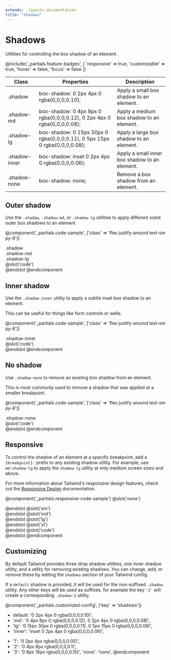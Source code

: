 ```yaml
---
extends: _layouts.documentation
title: "Shadows"
---
```


# Shadows

<div class="text-xl text-slate-light mb-4">
    Utilities for controlling the box shadow of an element.
</div>

@include('_partials.feature-badges', [
    'responsive' => true,
    'customizable' => true,
    'hover' => false,
    'focus' => false
])

<div class="border-t border-grey-lighter">
    <table class="w-full text-left" style="border-collapse: collapse;">
        <colgroup>
            <col class="w-1/5">
            <col class="w-1/4">
            <col>
        </colgroup>
        <thead>
          <tr>
              <th class="text-sm font-semibold text-grey-darker p-2 bg-grey-lightest">Class</th>
              <th class="text-sm font-semibold text-grey-darker p-2 bg-grey-lightest">Properties</th>
              <th class="text-sm font-semibold text-grey-darker p-2 bg-grey-lightest">Description</th>
          </tr>
        </thead>
        <tbody class="align-baseline">
            <tr>
                <td class="p-2 border-t border-smoke font-mono text-xs text-purple-dark">.shadow</td>
                <td class="p-2 border-t border-smoke font-mono text-xs text-blue-dark">box-shadow: <span class="whitespace-no-wrap">0 2px 4px 0 rgba(0,0,0,0.10)</span>;</td>
                <td class="p-2 border-t border-smoke text-sm text-grey-darker">Apply a small box shadow to an element.</td>
            </tr>
            <tr>
                <td class="p-2 border-t border-smoke-light font-mono text-xs text-purple-dark">.shadow-md</td>
                <td class="p-2 border-t border-smoke-light font-mono text-xs text-blue-dark">box-shadow: <span class="whitespace-no-wrap">0 4px 8px 0 rgba(0,0,0,0.12),</span> <span class="whitespace-no-wrap">0 2px 4px 0 rgba(0,0,0,0.08);</span></td>
                <td class="p-2 border-t border-smoke-light text-sm text-grey-darker">Apply a medium box shadow to an element.</td>
            </tr>
            <tr>
                <td class="p-2 border-t border-smoke-light font-mono text-xs text-purple-dark">.shadow-lg</td>
                <td class="p-2 border-t border-smoke-light font-mono text-xs text-blue-dark">box-shadow: <span class="whitespace-no-wrap">0 15px 30px 0 rgba(0,0,0,0.11),</span> <span class="whitespace-no-wrap">0 5px 15px 0 rgba(0,0,0,0.08);</span></td>
                <td class="p-2 border-t border-smoke-light text-sm text-grey-darker">Apply a large box shadow to an element.</td>
            </tr>
            <tr>
                <td class="p-2 border-t border-smoke-light font-mono text-xs text-purple-dark">.shadow-inner</td>
                <td class="p-2 border-t border-smoke-light font-mono text-xs text-blue-dark">box-shadow: <span class="whitespace-no-wrap">inset 0 2px 4px 0 rgba(0,0,0,0.06);</span></td>
                <td class="p-2 border-t border-smoke-light text-sm text-grey-darker">Apply a small inner box shadow to an element.</td>
            </tr>
            <tr>
                <td class="p-2 border-t border-smoke-light font-mono text-xs text-purple-dark">.shadow-none</td>
                <td class="p-2 border-t border-smoke-light font-mono text-xs text-blue-dark">box-shadow: none;</td>
                <td class="p-2 border-t border-smoke-light text-sm text-grey-darker">Remove a box shadow from an element.</td>
            </tr>
        </tbody>
    </table>
</div>

## Outer shadow

Use the `.shadow`, `.shadow-md`, or `.shadow-lg` utilities to apply different sized outer box shadows to an element.

@component('_partials.code-sample', ['class' => 'flex justify-around text-sm py-8'])
<div class="mr-3 p-4 shadow">.shadow</div>
<div class="mr-3 p-4 shadow-md">.shadow-md</div>
<div class="p-4 shadow-lg">.shadow-lg</div>
@slot('code')
<div class="shadow"></div>
<div class="shadow-md"></div>
<div class="shadow-lg"></div>
@endslot
@endcomponent

## Inner shadow

Use the `.shadow-inner` utility to apply a subtle inset box shadow to an element.

This can be useful for things like form controls or wells.

@component('_partials.code-sample', ['class' => 'flex justify-around text-sm py-8'])
<div class="p-4 bg-smoke-lighter shadow-inner">.shadow-inner</div>
@slot('code')
<div class="shadow-inner"></div>
@endslot
@endcomponent

## No shadow

Use `.shadow-none` to remove an existing box shadow from an element.

This is most commonly used to remove a shadow that was applied at a smaller breakpoint.

@component('_partials.code-sample', ['class' => 'flex justify-around text-sm py-8'])
<div class="p-4 shadow-none bg-grey-light">.shadow-none</div>
@slot('code')
<div class="shadow-none"></div>
@endslot
@endcomponent

## Responsive

To control the shadow of an element at a specific breakpoint, add a `{breakpoint}:` prefix to any existing shadow utility. For example, use `md:shadow-lg` to apply the `shadow-lg` utility at only medium screen sizes and above.

For more information about Tailwind's responsive design features, check out the [Responsive Design](/workflow/responsive-design) documentation.

@component('_partials.responsive-code-sample')
@slot('none')
<div class="flex justify-center">
    <div class="shadow px-4 py-2 bg-smoke-lighter opacity-100 w-24 h-24 rounded-full"></div>
</div>
@endslot
@slot('sm')
<div class="flex justify-center">
    <div class="shadow-md px-4 py-2 bg-smoke-lighter opacity-100 w-24 h-24 rounded-full"></div>
</div>
@endslot
@slot('md')
<div class="flex justify-center">
    <div class="shadow-lg px-4 py-2 bg-smoke-lighter opacity-100 w-24 h-24 rounded-full"></div>
</div>
@endslot
@slot('lg')
<div class="flex justify-center">
    <div class="shadow-inner px-4 py-2 bg-smoke-lighter opacity-100 w-24 h-24 rounded-full"></div>
</div>
@endslot
@slot('xl')
<div class="flex justify-center">
    <div class="shadow-none px-4 py-2 bg-smoke-lighter opacity-100 w-24 h-24 rounded-full"></div>
</div>
@endslot
@slot('code')
<div class="none:shadow sm:shadow-md md:shadow-lg lg:shadow-inner xl:shadow-none ...">
    <!-- ... -->
</div>
@endslot
@endcomponent

## Customizing

By default Tailwind provides three drop shadow utilities, one inner shadow utility, and a utility for removing existing shadows. You can change, add, or remove these by editing the `shadows` section of your Tailwind config.

If a `default` shadow is provided, it will be used for the non-suffixed `.shadow` utility. Any other keys will be used as suffixes, for example the key `'2'` will create a corresponding `.shadow-2` utility.

@component('_partials.customized-config', ['key' => 'shadows'])
- default: '0 2px 4px 0 rgba(0,0,0,0.10)',
- 'md': '0 4px 8px 0 rgba(0,0,0,0.12), 0 2px 4px 0 rgba(0,0,0,0.08)',
- 'lg': '0 15px 30px 0 rgba(0,0,0,0.11), 0 5px 15px 0 rgba(0,0,0,0.08)',
- 'inner': 'inset 0 2px 4px 0 rgba(0,0,0,0.06)',
+ '1': '0 2px 4px rgba(0,0,0,0.05)',
+ '2': '0 4px 8px rgba(0,0,0,0.1)',
+ '3': '0 8px 16px rgba(0,0,0,0.15)',
  'none': 'none',
@endcomponent
